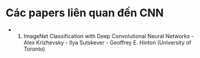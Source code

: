 # Các papers liên quan đến CNN
* 1. ImageNet Classification with Deep Convolutional Neural Networks - Alex Krizhevsky - Ilya Sutskever - Geoffrey E. Hinton (University of Toronto)
